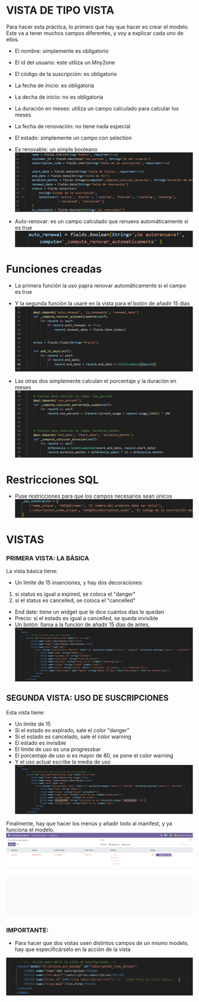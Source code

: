 # VISTA DE TIPO VISTA

Para hacer esta práctica, lo primero que hay que hacer es crear el modelo. Este va a tener muchos campos diferentes, y voy a explicar cada uno de ellos.

- El nombre: simplemente es obligatorio
- El id del usuario: este utiliza un Mny2one
- El código de la suscripción: es obligatorio
- La fecha de inicio: es obligatoria
- La decha de inicio: no es obligatoria
- La duración en meses: utiliza un campo calculado para calcular los meses
- La fecha de renovación: no tiene nada especial
- El estado: simplemente un campo con selection
- Es renovable: un simple booleano 
![alt text](image.png)

- Auto-renovar: es un campo calculado que renueva automáticamente si es true
![alt text](image-1.png)

# Funciones creadas

- La primera función la uso papra renovar automáticamente si el campo es true
- Y la segunda función la usaré en la vista para el botón de añadir 15 días
![alt text](image-2.png)

- Las otras dos simplemente calculan el porcentaje y la duración en meses
![alt text](image-3.png)

# Restricciones SQL

- Puse restricciones para que los campos necesarios sean únicos
![alt text](image-4.png)

# VISTAS

### PRIMERA VISTA: LA BÁSICA

La vista básica tiene:

- Un límite de 15 inserciones, y hay dos decoraciones:
1) si status es igual a expired, se coloca el "danger"
2) si el status es cancelled, se coloca el "cancelled"
- End date: tiene un widget que te dice cuántos días le quedan
- Precio: si el estado es igual a cancelled, se queda invisible
- Un botón: llama a la función de añadir 15 días de antes, 
![alt text](image-5.png)

## SEGUNDA VISTA: USO DE SUSCRIPCIONES

Esta vista tiene: 

- Un límite de 15
- Si el estado es expirado, sale el color "danger"
- Si el estado es cancelado, sale el color warning
- El estado es invisible
- El límite de uso es una progressbar
- El porcentaje de uso si es mayor de 80, se pone el color warning
- Y el uso actual escribe la media de uso
![alt text](image-6.png)


Finalmente, hay que hacer los menús y añadir todo al manifest, y ya funciona el modelo.
![alt text](image-7.png)

### IMPORTANTE:

- Para hacer que dos vistas usen distintos campos de un mismo modelo, hay que especificárselo en la acción de la vista

![alt text](image-8.png)